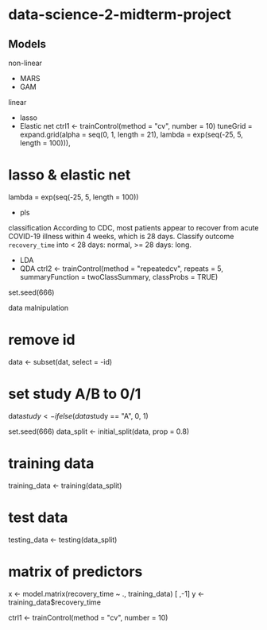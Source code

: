 # data-science-2-midterm-project

## Models

non-linear
- MARS
- GAM

linear
- lasso
- Elastic net
ctrl1 <- trainControl(method = "cv", number = 10)
tuneGrid = expand.grid(alpha = seq(0, 1, length = 21),
                                       lambda = exp(seq(-25, 5, length = 100))),
# lasso & elastic net
lambda = exp(seq(-25, 5, length = 100))
- pls

classification
According to CDC, most patients appear to recover from acute COVID-19 illness within 4 weeks, which is 28 days. Classify outcome `recovery_time` into < 28 days: normal, >= 28 days: long.

- LDA
- QDA
ctrl2 <- trainControl(method = "repeatedcv", repeats = 5,
                     summaryFunction = twoClassSummary,
                     classProbs = TRUE)


set.seed(666)

data malnipulation

# remove id
data <- subset(dat, select = -id)

# set study A/B to 0/1
data$study <- ifelse(data$study == "A", 0, 1)


set.seed(666)
data_split <- initial_split(data, prop = 0.8)

# training data
training_data <- training(data_split)

# test data
testing_data <- testing(data_split)

# matrix of predictors
x <- model.matrix(recovery_time ~ ., training_data) [ ,-1]
y <- training_data$recovery_time

ctrl1 <- trainControl(method = "cv", number = 10)



